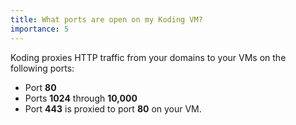 ```yaml
---
title: What ports are open on my Koding VM?
importance: 5
---
```


Koding proxies HTTP traffic from your domains to your VMs on the following 
ports:

- Port **80**
- Ports **1024** through **10,000**
- Port **443** is proxied to port **80** on your VM.
